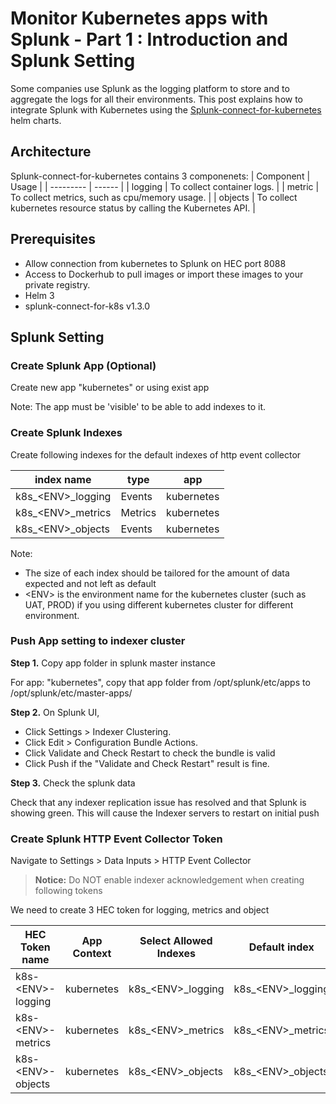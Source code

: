 Monitor Kubernetes apps with Splunk - Part 1 : Introduction and Splunk Setting
============================================================================

Some companies use Splunk as the logging platform to store and to aggregate the logs for all their environments.
This post explains how to integrate Splunk with Kubernetes using the [Splunk-connect-for-kubernetes](https://github.com/splunk/splunk-connect-for-kubernetes) helm charts.


Architecture
-------------

Splunk-connect-for-kubernetes contains 3 componenets:
| Component | Usage |
| --------- | ------ |
| logging   | To collect container logs. |
| metric    | To collect metrics, such as cpu/memory usage. |
| objects   | To collect kubernetes resource status by calling the Kubernetes API. |


Prerequisites
--------------

- Allow connection from kubernetes to Splunk on HEC port 8088
- Access to Dockerhub to pull images or import these images to your private registry.
- Helm 3
- splunk-connect-for-k8s v1.3.0

Splunk Setting
--------------

### Create Splunk App (Optional)

Create new app "kubernetes" or using exist app

Note: The app must be 'visible' to be able to add indexes to it.

### Create Splunk Indexes


Create following indexes for the default indexes of http event collector

| index name | type | app |
| ---------- | ---- | --- |
| k8s_\<ENV>_logging | Events | kubernetes |
| k8s_\<ENV>_metrics | Metrics | kubernetes |
| k8s_\<ENV>_objects | Events | kubernetes |


Note:
- The size of each index should be tailored for the amount of data expected and not left as default
- \<ENV> is the environment name for the kubernetes cluster (such as UAT, PROD) if you using different kubernetes cluster for different environment.


### Push App setting to indexer cluster


**Step 1.** Copy app folder in splunk master instance

For app: "kubernetes", copy that app folder from /opt/splunk/etc/apps to /opt/splunk/etc/master-apps/


**Step 2.** On Splunk UI,

- Click Settings > Indexer Clustering.
- Click Edit > Configuration Bundle Actions.
- Click Validate and Check Restart to check the bundle is valid
- Click Push if the "Validate and Check Restart" result is fine.

**Step 3.** Check the splunk data

Check that any indexer replication issue has resolved and that Splunk is showing green. This will cause the Indexer servers to restart on initial push

### Create Splunk HTTP Event Collector Token
Navigate to Settings > Data Inputs > HTTP Event Collector


> **Notice:** Do NOT enable indexer acknowledgement when creating following tokens

We need to create 3 HEC token for logging, metrics and object

| HEC Token name     | App Context | Select Allowed Indexes | Default index |
| ------------------ | ----------- | ---------------------- | ------------- |
| k8s-\<ENV>-logging | kubernetes  | k8s_\<ENV>\_logging    | k8s_\<ENV>\_logging |
| k8s-\<ENV>-metrics | kubernetes  | k8s_\<ENV>\_metrics    | k8s_\<ENV>\_metrics |
| k8s-\<ENV>-objects | kubernetes  | k8s_\<ENV>\_objects    | k8s_\<ENV>\_objects |
